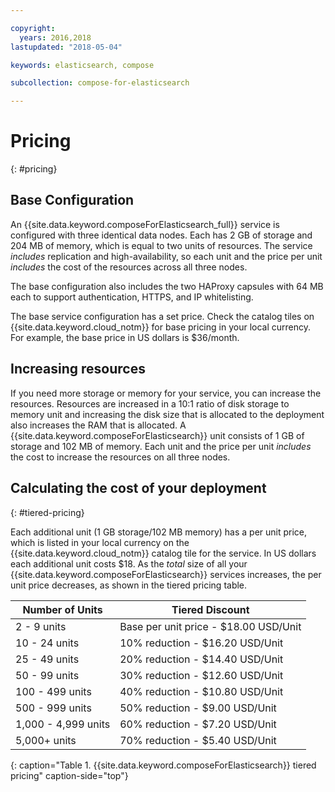 ```yaml
---

copyright:
  years: 2016,2018
lastupdated: "2018-05-04"

keywords: elasticsearch, compose

subcollection: compose-for-elasticsearch

---
```


# Pricing
{: #pricing}

## Base Configuration

An {{site.data.keyword.composeForElasticsearch_full}} service is configured with three identical data nodes. Each has 2 GB of storage and 204 MB of memory, which is equal to two units of resources. The service _includes_ replication and high-availability, so each unit and the price per unit _includes_ the cost of the resources across all three nodes.

The base configuration also includes the two HAProxy capsules with 64 MB each to support authentication, HTTPS, and IP whitelisting. 

The base service configuration has a set price. Check the catalog tiles on {{site.data.keyword.cloud_notm}} for base pricing in your local currency. For example, the base price in US dollars is $36/month.

## Increasing resources

If you need more storage or memory for your service, you can increase the resources. Resources are increased in a 10:1 ratio of disk storage to memory unit and increasing the disk size that is allocated to the deployment also increases the RAM that is allocated. A {{site.data.keyword.composeForElasticsearch}} unit consists of 1 GB of storage and 102 MB of memory. Each unit and the price per unit _includes_ the cost to increase the resources on all three nodes.

## Calculating the cost of your deployment
{: #tiered-pricing}

Each additional unit (1 GB storage/102 MB memory) has a per unit price, which is listed in your local currency on the {{site.data.keyword.cloud_notm}} catalog tile for the service. In US dollars each additional unit costs $18. As the _total_ size of all your {{site.data.keyword.composeForElasticsearch}} services increases, the per unit price decreases, as shown in the tiered pricing table.

Number of Units|Tiered Discount
----------|-----------
2 - 9 units|Base per unit price - $18.00 USD/Unit
10 - 24 units|10% reduction - $16.20 USD/Unit
25 - 49 units|20% reduction - $14.40 USD/Unit
50 - 99 units|30% reduction - $12.60 USD/Unit
100 - 499 units|40% reduction - $10.80 USD/Unit
500 - 999 units|50% reduction - $9.00 USD/Unit
1,000 - 4,999 units|60% reduction - $7.20 USD/Unit
5,000+ units|70% reduction - $5.40 USD/Unit
{: caption="Table 1. {{site.data.keyword.composeForElasticsearch}} tiered pricing" caption-side="top"}

